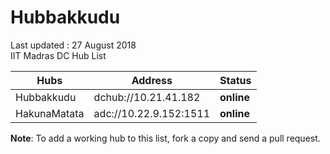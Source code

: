 # Hubbakkudu
Last updated : 27 August 2018   
IIT Madras DC Hub List   

Hubs | Address | Status  
--- | --- | ---   
Hubbakkudu  | dchub://10.21.41.182  | **online**
HakunaMatata  | adc://10.22.9.152:1511  | **online**



**Note**: To add a working hub to this list, fork a copy and send a pull request.
